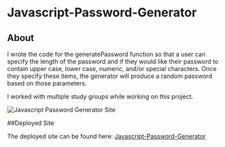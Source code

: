 # Javascript-Password-Generator

## About

I wrote the code for the generatePassword function so that a user can specify the length of the password and if they would like their password to contain upper case, lower case, numeric, and/or special characters. Once they specify these items, the generator will produce a random password based on those parameters.

I worked with multiple study groups while working on this project.

![Javascript Password Generator Site](.Assets/Images/password-generator-screenshot.png)

##Deployed Site

The deployed site can be found here: [Javascript-Password-Generator](https://hanfernan.github.io/Javascript-Password-Generator/)
